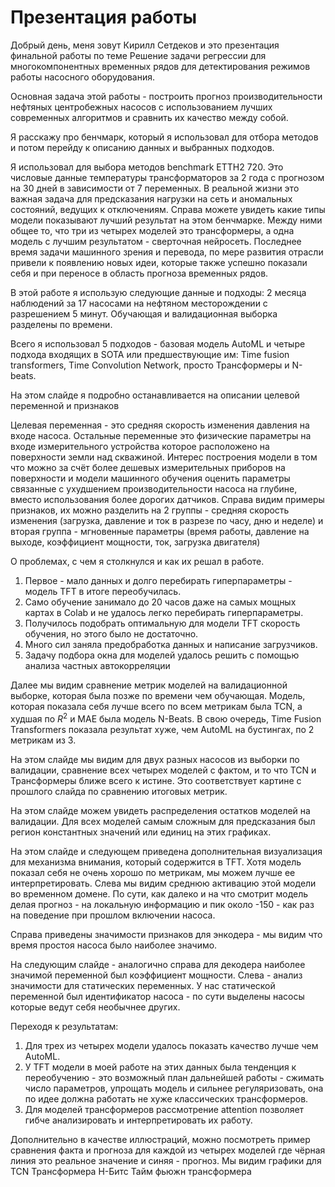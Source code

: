 # Презентация работы

Добрый день, меня зовут Кирилл Сетдеков и это презентация финальной работы по теме Решение задачи регрессии для многокомпонентных временных рядов для детектирования режимов работы насосного оборудования.

Основная задача этой работы - построить прогноз производительности нефтяных центробежных насосов с использованием лучших современных алгоритмов и сравнить их качество между собой.

Я расскажу про бенчмарк, который я использовал для отбора методов и потом перейду к описанию данных и выбранных подходов.

Я использовал для выбора методов benchmark ETTH2 720. Это числовые данные температуры трансформаторов за 2 года с прогнозом на 30 дней в зависимости от 7  переменных. В реальной жизни это важная задача для предсказания нагрузки на сеть и аномальных состояний, ведущих к отключениям. Справа можете увидеть какие типы модели показывают лучший результат на этом бенчмарке. Между ними общее то, что три из четырех моделей это трансформеры, а одна модель с лучшим результатом - сверточная нейросеть. Последнее время задачи машинного зрения и перевода, по мере развития отрасли привели к появлению новых идеи, которые также успешно показали себя и при переносе в область прогноза временных рядов.

В этой работе я использую следующие данные и подходы: 2 месяца наблюдений за 17 насосами на нефтяном месторождении с разрешением 5 минут. Обучающая и валидационная выборка разделены по времени.

Всего я использовал 5 подходов - базовая модель AutoML и четыре подхода входящих в SOTA или предшествующие им: Time fusion transformers, Time Convolution Network, просто Трансформеры и N-beats.

На этом слайде я подробно останавливается на описании целевой переменной и признаков

Целевая переменная - это средняя скорость изменения давления на входе насоса.
Остальные переменные это физические параметры на входе измерительного устройства которое расположено на поверхности земли над скважиной. Интерес построения модели в том что можно за счёт более дешевых измерительных приборов на поверхности и модели машинного обучения оценить параметры связанные с ухудшением производительности насоса на глубине, вместо использования более дорогих датчиков.
Справа видим примеры признаков, их можно разделить на 2 группы - средняя скорость изменения (загрузка, давление и ток в разрезе по часу, дню и неделе) и вторая группа - мгновенные параметры (время работы, давление на выходе, коэффициент мощности, ток, загрузка двигателя)

О проблемах, с чем я столкнулся и как их решал в работе.

1. Первое - мало данных и долго перебирать гиперпараметры - модель TFT в итоге переобучилась.
2. Само обучение занимало до 20 часов даже на самых мощных картах в Colab и не удалось легко перебирать гиперпараметры.
3. Получилось подобрать оптимальную для модели TFT скорость обучения, но этого было не достаточно.
4. Много сил заняла предобработка данных и написание загрузчиков.
5. Задачу подбора окна для моделей удалось решить с помощью анализа частных автокорреляции

Далее мы видим сравнение метрик моделей на валидационной выборке, которая была позже по времени чем обучающая. Модель, которая показала себя лучше всего по всем метрикам была TCN, а худшая по $R^2$ и MAE была модель N-Beats.
В свою очередь, Time Fusion Transformers показала результат хуже, чем AutoML на бустингах, по 2 метрикам из 3.

На этом слайде мы видим для двух разных насосов из выборки по валидации, сравнение всех четырех моделей с фактом, и то что TCN и Трансформеры ближе всего к истине. Это соответствует картине с прошлого слайда по сравнению итоговых метрик.

На этом слайде можем увидеть распределения остатков моделей на валидации. Для всех моделей самым сложным для предсказания был регион константных значений или единиц на этих графиках.

На этом слайде и следующем приведена дополнительная визуализация для механизма внимания, который содержится в TFT. Хотя модель показал себя не очень хорошо по метрикам, мы можем лучше ее интерпретировать. Слева мы видим среднюю активацию этой модели во временном домене. По сути, как далеко и на что смотрит модель делая прогноз - на локальную информацию и пик около -150 - как раз на поведение при прошлом включении насоса.

Справа приведены значимости признаков для энкодера - мы видим что время простоя насоса было наиболее значимо.

На следующим слайде - аналогично справа для декодера наиболее значимой переменной был коэффициент мощности. Слева - анализ значимости для статических переменных. У нас статической переменной был идентификатор насоса - по сути выделены насосы которые ведут себя необычнее других.

Переходя к результатам:

1. Для  трех из четырех модели удалось показать качество лучше чем AutoML.
2. У TFT модели в моей работе на этих данных была тенденция к переобучению - это возможный план дальнейшей работы - сжимать число параметров, упрощать модель и сильнее регуляризовать, она по идее должна работать не хуже классических трансформеров.
3. Для моделей трансформеров рассмотрение attention позволяет гибче анализировать и интерпретировать их работу.

Дополнительно в качестве иллюстраций, можно посмотреть пример сравнения  факта и прогноза для каждой из четырех моделей где чёрная линия это реальное значение и синяя - прогноз.
Мы видим графики для
TCN
Трансформера
Н-Битс
Тайм фьюжн трансформера
